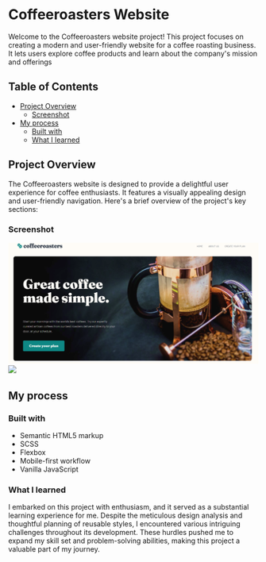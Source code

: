 # Coffeeroasters Website

Welcome to the Coffeeroasters website project! This project focuses on creating a modern and user-friendly website for a coffee roasting business. It lets users explore coffee products and learn about the company's mission and offerings

## Table of Contents

- [Project Overview](#project-overview)
    - [Screenshot](#screenshot)
- [My process](#my-process)
  - [Built with](#built-with)
  - [What I learned](#what-i-learned)


## Project Overview

The Coffeeroasters website is designed to provide a delightful user experience for coffee enthusiasts. It features a visually appealing design and user-friendly navigation. Here's a brief overview of the project's key sections:

### Screenshot
![](./assets/screenshot/screenshot_desktop.png)
![](./assets/screenshot/screenshot_mobile.png.png)


## My process

### Built with

- Semantic HTML5 markup
- SCSS
- Flexbox
- Mobile-first workflow
- Vanilla JavaScript 

### What I learned
I embarked on this project with enthusiasm, and it served as a substantial learning experience for me. Despite the meticulous design analysis and thoughtful planning of reusable styles, I encountered various intriguing challenges throughout its development. These hurdles pushed me to expand my skill set and problem-solving abilities, making this project a valuable part of my journey. 




